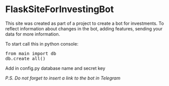 # FlaskSiteForInvestingBot
This site was created as part of a project to create a bot for investments. To reflect information about changes in the bot, adding features, sending your data for more information.

<div>
    To start call this in python console:
</div>
<div class="highlight highlight-source-shell notranslate position-relative overflow-auto" dir="auto">
    <pre>from main import db<br>db.create_all()</pre>
</div>

<div>
    <p>Add in config.py database name and secret key</p>
    <em>P.S. Do not forget to insert a link to the bot in Telegram</em>
</div>